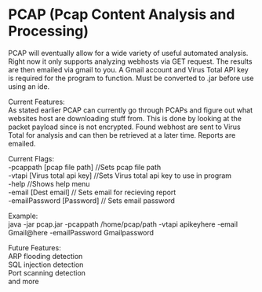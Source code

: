 # PCAP (Pcap Content Analysis and Processing)

PCAP will eventually allow for a wide variety of useful automated analysis. Right now it only supports analyzing webhosts via GET request.
The results are then emailed via gmail to you. A Gmail account and Virus Total API key is required for the program to function. Must be converted to .jar before use using an ide.

Current Features:  
As stated earlier PCAP can currently go through PCAPs and figure out what websites host are downloading stuff from. This is done by looking at the packet payload since is not encrypted. Found webhost are sent to Virus Total for analysis and can then be retrieved at a later time. Reports are emailed.
  
Current Flags:  
-pcappath [pcap file path] //Sets pcap file path  
-vtapi [Virus total api key] //Sets Virus total api key to use in program  
-help //Shows help menu  
-email [Dest email] // Sets email for recieving report  
-emailPassword [Password] // Sets email password  
  
Example:  
java -jar pcap.jar -pcappath /home/pcap/path -vtapi apikeyhere -email Gmail@here -emailPassword Gmailpassword
  
Future Features:  
ARP flooding detection  
SQL injection detection  
Port scanning detection  
and more  
